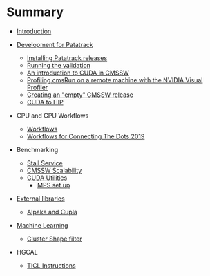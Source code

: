 # Summary

* [Introduction](README.md)

* [Development for Patatrack](PatatrackDevelopment.md)
  * [Installing Patatrack releases](PatatrackReleases.md)
  * [Running the validation](PatatrackValidation.md)
  * [An introduction to CUDA in CMSSW](CUDAinCMSSW.md)
  * [Profiling cmsRun on a remote machine with the NVIDIA Visual Profiler](Remote_profiling_with_NVVP/Remote_profiling_with_NVVP.md)
  * [Creating an "empty" CMSSW release](emptyrelease.md)
  * [CUDA to HIP](CUDAtoHIP.md)

* CPU and GPU Workflows
  * [Workflows](workflows.md)
  * [Workflows for Connecting The Dots 2019](workflows_CTD19.md)

* Benchmarking
  * [Stall Service](benchmarking_stall_service.md)
  * [CMSSW Scalability](cmssw_scalability.md)
  * [CUDA Utilities](CUDA_Utilities.md)
    * [MPS set up](MPS-setup.md)

* [External libraries](libraries.md)
    * [Alpaka and Cupla](AlpakaAndCupla.md)

* [Machine Learning](ML.md)
    * [Cluster Shape filter](ClusterShape.md)

* HGCAL
  * [TICL Instructions](hgcal_ticl.md)
